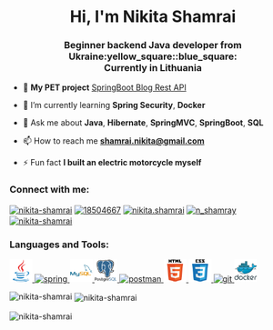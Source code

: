 <h1 align="center">Hi, I'm Nikita Shamrai</h1>
<h3 align="center">Beginner backend Java developer from Ukraine:yellow_square::blue_square:  <br> 
  Currently in Lithuania</h3>

- 🔭 **My PET project** [SpringBoot Blog Rest API](https://github.com/nikita-shamrai/blog.git)

- 🌱 I’m currently learning **Spring Security**, **Docker**

- 💬 Ask me about **Java**, **Hibernate**, **SpringMVC**, **SpringBoot**, **SQL**

- 📫 How to reach me **shamrai.nikita@gmail.com**

- ⚡ Fun fact **I built an electric motorcycle myself**

<h3 align="left">Connect with me:</h3>
<p align="left">
<a href="https://linkedin.com/in/nikita-shamrai" target="blank"><img align="center" src="https://raw.githubusercontent.com/rahuldkjain/github-profile-readme-generator/master/src/images/icons/Social/linked-in-alt.svg" alt="nikita-shamrai" height="30" width="40" /></a>
<a href="https://stackoverflow.com/users/18504667" target="blank"><img align="center" src="https://raw.githubusercontent.com/rahuldkjain/github-profile-readme-generator/master/src/images/icons/Social/stack-overflow.svg" alt="18504667" height="30" width="40" /></a>
<a href="https://fb.com/nikita.shamrai" target="blank"><img align="center" src="https://raw.githubusercontent.com/rahuldkjain/github-profile-readme-generator/master/src/images/icons/Social/facebook.svg" alt="nikita.shamrai" height="30" width="40" /></a>
<a href="https://instagram.com/n_shamray" target="blank"><img align="center" src="https://raw.githubusercontent.com/rahuldkjain/github-profile-readme-generator/master/src/images/icons/Social/instagram.svg" alt="n_shamray" height="30" width="40" /></a>
<a href="https://www.youtube.com/c/nikita-shamrai" target="blank"><img align="center" src="https://raw.githubusercontent.com/rahuldkjain/github-profile-readme-generator/master/src/images/icons/Social/youtube.svg" alt="nikita-shamrai" height="30" width="40" /></a>
</p>

<h3 align="left">Languages and Tools:</h3>
<p align="left">     <a href="https://www.java.com" target="_blank" rel="noreferrer"> <img src="https://raw.githubusercontent.com/devicons/devicon/master/icons/java/java-original.svg" alt="java" width="40" height="40"/> </a> <a href="https://spring.io/" target="_blank" rel="noreferrer"> <img src="https://www.vectorlogo.zone/logos/springio/springio-icon.svg" alt="spring" width="40" height="40"/> </a> <a href="https://www.mysql.com/" target="_blank" rel="noreferrer"> <img src="https://raw.githubusercontent.com/devicons/devicon/master/icons/mysql/mysql-original-wordmark.svg" alt="mysql" width="40" height="40"/> </a> <a href="https://www.postgresql.org" target="_blank" rel="noreferrer"> <img src="https://raw.githubusercontent.com/devicons/devicon/master/icons/postgresql/postgresql-original-wordmark.svg" alt="postgresql" width="40" height="40"/> </a> <a href="https://postman.com" target="_blank" rel="noreferrer"> <img src="https://www.vectorlogo.zone/logos/getpostman/getpostman-icon.svg" alt="postman" width="40" height="40"/> </a>  <a href="https://www.w3.org/html/" target="_blank" rel="noreferrer"> <img src="https://raw.githubusercontent.com/devicons/devicon/master/icons/html5/html5-original-wordmark.svg" alt="html5" width="40" height="40"/> </a> <a href="https://www.w3schools.com/css/" target="_blank" rel="noreferrer"> <img src="https://raw.githubusercontent.com/devicons/devicon/master/icons/css3/css3-original-wordmark.svg" alt="css3" width="40" height="40"/> </a> <a href="https://git-scm.com/" target="_blank" rel="noreferrer"> <img src="https://www.vectorlogo.zone/logos/git-scm/git-scm-icon.svg" alt="git" width="40" height="40"/> </a> <a href="https://www.docker.com/" target="_blank" rel="noreferrer"> <img src="https://raw.githubusercontent.com/devicons/devicon/master/icons/docker/docker-original-wordmark.svg" alt="docker" width="40" height="40"/> </a> </p>

<p><img align="left" src="https://github-readme-stats.vercel.app/api/top-langs?username=nikita-shamrai&show_icons=true&theme=dracula&bg_color=000000&locale=en&layout=compact" alt="nikita-shamrai" /></p>

<p>&nbsp;<img align="center" src="https://github-readme-stats.vercel.app/api?username=nikita-shamrai&show_icons=true&locale=en" alt="nikita-shamrai" /></p>

<p><img align="center" src="https://github-readme-streak-stats.herokuapp.com/?user=nikita-shamrai&" alt="nikita-shamrai" /></p>
